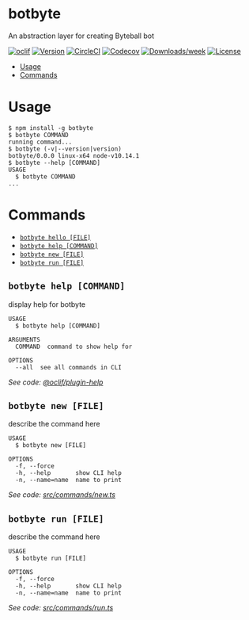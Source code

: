 botbyte
=======

An abstraction layer for creating Byteball bot

[![oclif](https://img.shields.io/badge/cli-oclif-brightgreen.svg)](https://oclif.io)
[![Version](https://img.shields.io/npm/v/botbyte.svg)](https://npmjs.org/package/botbyte)
[![CircleCI](https://circleci.com/gh/DrSensor/bot-byte/tree/master.svg?style=shield)](https://circleci.com/gh/DrSensor/bot-byte/tree/master)
[![Codecov](https://codecov.io/gh/DrSensor/bot-byte/branch/master/graph/badge.svg)](https://codecov.io/gh/DrSensor/bot-byte)
[![Downloads/week](https://img.shields.io/npm/dw/botbyte.svg)](https://npmjs.org/package/botbyte)
[![License](https://img.shields.io/npm/l/botbyte.svg)](https://github.com/DrSensor/bot-byte/blob/master/package.json)

<!-- toc -->
* [Usage](#usage)
* [Commands](#commands)
<!-- tocstop -->
# Usage
<!-- usage -->
```sh-session
$ npm install -g botbyte
$ botbyte COMMAND
running command...
$ botbyte (-v|--version|version)
botbyte/0.0.0 linux-x64 node-v10.14.1
$ botbyte --help [COMMAND]
USAGE
  $ botbyte COMMAND
...
```
<!-- usagestop -->
# Commands
<!-- commands -->
* [`botbyte hello [FILE]`](#botbyte-hello-file)
* [`botbyte help [COMMAND]`](#botbyte-help-command)
* [`botbyte new [FILE]`](#botbyte-new-file)
* [`botbyte run [FILE]`](#botbyte-run-file)

## `botbyte help [COMMAND]`

display help for botbyte

```
USAGE
  $ botbyte help [COMMAND]

ARGUMENTS
  COMMAND  command to show help for

OPTIONS
  --all  see all commands in CLI
```

_See code: [@oclif/plugin-help](https://github.com/oclif/plugin-help/blob/v2.1.4/src/commands/help.ts)_

## `botbyte new [FILE]`

describe the command here

```
USAGE
  $ botbyte new [FILE]

OPTIONS
  -f, --force
  -h, --help       show CLI help
  -n, --name=name  name to print
```

_See code: [src/commands/new.ts](https://github.com/DrSensor/bot-byte/blob/v0.0.0/src/commands/new.ts)_

## `botbyte run [FILE]`

describe the command here

```
USAGE
  $ botbyte run [FILE]

OPTIONS
  -f, --force
  -h, --help       show CLI help
  -n, --name=name  name to print
```

_See code: [src/commands/run.ts](https://github.com/DrSensor/bot-byte/blob/v0.0.0/src/commands/run.ts)_
<!-- commandsstop -->
